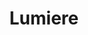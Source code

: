 ---
title: Lumiere
date: 
draft: false

# descripcion
description : Aro de plata pasante

materials: Plata 925

color: Plateado

dimensions: 1cm

code: 01-20-0427

type: "Aros"

categories: []

price: $2.100,00

price_eftvo: $1.785,00

# Images
# first image will be shown in the product page
images:
  # - image: "images/path_to_image"
  # La ubicacion de las imagenes es imagenes/Aros/Aros.Solo Plata/01-20-0427-lumiere
  - image: "./images/aros/solo_plata/01-20-0427-cuadrados-medianos_a.JPG"
  - image: "./images/aros/solo_plata/01-20-0427-cuadrados-medianos_b.JPG"
---